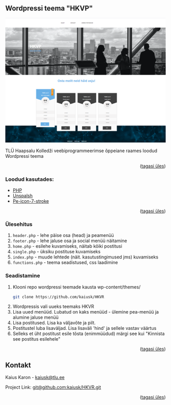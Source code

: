 <!-- Wordpressi teema "HKVP"-->
## Wordpressi teema "HKVP"
<p id="top"></p>

![](screenshot.png)

TLÜ Haapsalu Kolledži veebiprogrammeerimse õppeiane raames loodud Wordpressi teema

<p align="right">(<a href="#top">tagasi üles</a>)</p>


### Loodud kasutades:

* [PHP](https://php.net/)
* [Unspalsh](https://unsplash.org/)
* [Pe-icon-7-stroke](https://themes-pixeden.com/font-demos/7-stroke/)


<p align="right">(<a href="#top">tagasi üles</a>)</p>

### Ülesehitus

1. `header.php` - lehe päise osa (head) ja peamenüü  
2. `footer.php` - lehe jaluse osa ja social menüü näitamine
3. `home.php` - esilehe kuvamiseks, näitab kõiki postitusi
4. `single.php` - üksiku postituse kuvamiseks
5. `index.php` - muude lehtede (näit. kasutustingimused jms) kuvamiseks
6. `functions.php` - teema seadistused, css laadimine

### Seadistamine

1. Klooni repo wordpressi teemade kausta wp-content/themes/
   ```sh
   git clone https://github.com/kaiusk/HKVR
   ```
2. Wordpressis vali uueks teemaks HKVR 
3. Lisa uued menüüd. Lubatud on kaks menüüd - ülemine pea-menüü ja alumine jaluse menüü
4. Lisa postitused. Lisa ka väljavõte ja pilt.
5. Postitustel luba lisaväljad. Lisa lisaväli 'hind' ja sellele vastav väärtus
6. Selleks et üht postitust esile tõsta (enimmüüdud) märgi see kui "Kinnista see postitus esilehele"

<p align="right">(<a href="#top">tagasi üles</a>)</p>



<!-- CONTACT -->
## Kontakt

Kaius Karon - [kaiusk@tlu.ee](kaiusk@tlu.ee) 

Project Link: [git@github.com:kaiusk/HKVR.git](git@github.com:kaiusk/HKVR.git)

<p align="right">(<a href="#top">tagasi üles</a>)</p>
